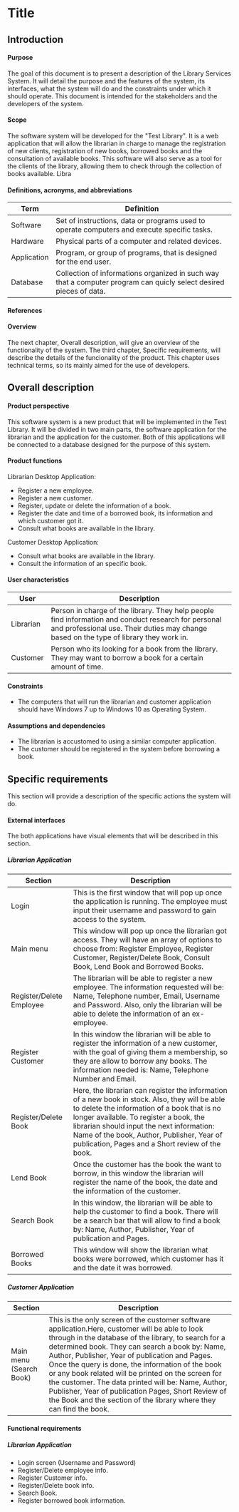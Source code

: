 # Title
## Introduction
#### Purpose
The goal of this document is to present a description of the Library Services System. It will detail the purpose and the features of the system, its interfaces, what the system will do and the constraints under which it should operate. This document is intended for the stakeholders and the developers of the system.
#### Scope
The software system will be developed for the "Test Library". It is a web application that will allow the librarian in charge to manage the registration of new clients, registration of new books, borrowed books and the consultation of available books. This software will also serve as a tool for the clients of the library, allowing them to check through the collection of books available. Libra
#### Definitions, acronyms, and abbreviations
Term | Definition
-----|-----------
Software | Set of instructions, data or programs used to operate computers and execute specific tasks.
Hardware | Physical parts of a computer and related devices.
Application | Program, or group of programs, that is designed for the end user.
Database | Collection of informations organized in such way that a computer program can quicly select desired pieces of data.
#### References
#### Overview
The next chapter, Overall description, will give an overview of the functionality of the system.
The third chapter, Specific requirements, will describe the details of the funcionality of the product. This chapter uses technical terms, so its mainly aimed for the use of developers.
## Overall description
#### Product perspective
This software system is a new product that will be implemented in the Test Library. It will be divided in two main parts, the software application for the librarian and the application for the customer. Both of this applications will be connected to a database designed for the purpose of this system.
#### Product functions
Librarian Desktop Application:
* Register a new employee.
* Register a new customer.
* Register, update or delete the information of a book.
* Register the date and time of a borrowed book, its information and which customer got it.
* Consult what books are available in the library.

Customer Desktop Application:
* Consult what books are available in the library.
* Consult the information of an specific book.

#### User characteristics
User | Description
----|-----------
Librarian | Person in charge of the library. They help people find information and conduct research for personal and professional use. Their duties may change based on the type of library they work in.
Customer | Person who its looking for a book from the library. They may want to borrow a book for a certain amount of time.

#### Constraints
* The computers that will run the librarian and customer application should have Windows 7 up to Windows 10 as Operating System.
#### Assumptions and dependencies
* The librarian is accustomed to using a similar computer application.
* The customer should be registered in the system before borrowing a book.
## Specific requirements
This section will provide a description of the specific actions the system will do.
#### External interfaces
The both applications have visual elements that will be described in this section.

##### Librarian Application
Section | Description
---------|-----------
Login | This is the first window that will pop up once the application is running. The employee must input their username and password to gain access to the system.
Main menu | This window will pop up once the librarian got access. They will have an array of options to choose from: Register Employee, Register Customer, Register/Delete Book, Consult Book, Lend Book and Borrowed Books.
Register/Delete Employee | The librarian will be able to register a new employee. The information requested will be: Name, Telephone number, Email, Username and Password. Also, only the librarian will be able to delete the information of an ex-employee.
Register Customer | In this window the librarian will be able to register the information of a new customer, with the goal of giving them a membership, so they are allow to borrow any books. The information needed is: Name, Telephone Number and Email.
Register/Delete Book | Here, the librarian can register the information of a new book in stock. Also, they will be able to delete the information of a book that is no longer available. To register a book, the librarian should input the next information: Name of the book, Author, Publisher, Year of publication, Pages and a Short review of the book.
Lend Book | Once the customer has the book the want to borrow, in this window the librarian will register the name of the book, the date and the information of the customer.
Search Book | In this window, the librarian will be able to help the customer to find a book. There will be a search bar that will allow to find a book by: Name, Author, Publisher, Year of publication and Pages.
Borrowed Books | This window will show the librarian what books were borrowed, which customer has it and the date it was borrowed.

##### Customer Application
Section | Description
---------|-----------
Main menu (Search Book) | This is the only screen of the customer software application.Here, customer will be able to look through in the database of the library, to search for a determined book. They can search a book by: Name, Author, Publisher, Year of publication and Pages. Once the query is done, the information of the book or any book related will be printed on the screen for the customer. The data printed will be: Name, Author, Publisher, Year of publication Pages, Short Review of the Book and the section of the library where they can find the book.
#### Functional requirements
##### Librarian Application
* Login screen (Username and Password)
* Register/Delete employee info.
* Register Customer info.
* Register/Delete book info.
* Search Book.
* Register borrowed book information.
